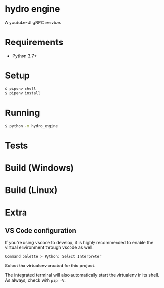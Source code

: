 # hydro engine
A youtube-dl gRPC service.

# Requirements

- Python 3.7+

# Setup

```bash
$ pipenv shell
$ pipenv install
```

# Running

```bash
$ python -m hydro_engine
```

# Tests

# Build (Windows)

# Build (Linux)

# Extra

## VS Code configuration
If you're using vscode to develop, it is highly recommended to enable the
virtual environment through vscode as well.

`Command palette > Python: Select Interpreter`

Select the virtualenv created for this project.

The integrated terminal will also automatically start the virtualenv in its
shell. As always, check with `pip -V`.
